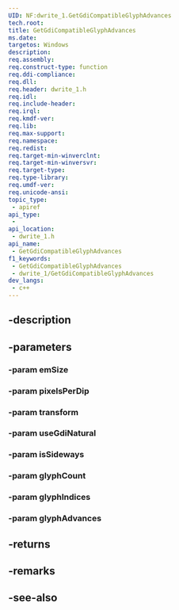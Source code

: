 ```yaml
---
UID: NF:dwrite_1.GetGdiCompatibleGlyphAdvances
tech.root: 
title: GetGdiCompatibleGlyphAdvances
ms.date: 
targetos: Windows
description: 
req.assembly: 
req.construct-type: function
req.ddi-compliance: 
req.dll: 
req.header: dwrite_1.h
req.idl: 
req.include-header: 
req.irql: 
req.kmdf-ver: 
req.lib: 
req.max-support: 
req.namespace: 
req.redist: 
req.target-min-winverclnt: 
req.target-min-winversvr: 
req.target-type: 
req.type-library: 
req.umdf-ver: 
req.unicode-ansi: 
topic_type:
 - apiref
api_type:
 - 
api_location:
 - dwrite_1.h
api_name:
 - GetGdiCompatibleGlyphAdvances
f1_keywords:
 - GetGdiCompatibleGlyphAdvances
 - dwrite_1/GetGdiCompatibleGlyphAdvances
dev_langs:
 - c++
---
```


## -description

## -parameters

### -param emSize

### -param pixelsPerDip

### -param transform

### -param useGdiNatural

### -param isSideways

### -param glyphCount

### -param glyphIndices

### -param glyphAdvances

## -returns

## -remarks

## -see-also

